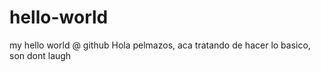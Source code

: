 # hello-world
my hello world @ github
Hola pelmazos, aca tratando de hacer lo basico, son dont laugh
